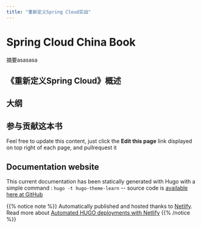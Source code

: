 ```yaml
---
title: "重新定义Spring Cloud实战"
---
```


# Spring Cloud  China Book

摘要asasasa


## 《重新定义Spring Cloud》概述

## 大纲



## 参与贡献这本书
Feel free to update this content, just click the **Edit this page** link displayed on top right of each page, and pullrequest it



## Documentation website
This current documentation has been statically generated with Hugo with a simple command : `hugo -t hugo-theme-learn` -- source code is [available here at GitHub](https://github.com/matcornic/hugo-theme-learn)

{{% notice note %}}
Automatically published and hosted thanks to [Netlify](https://www.netlify.com/). Read more about [Automated HUGO deployments with Netlify](https://www.netlify.com/blog/2015/07/30/hosting-hugo-on-netlifyinsanely-fast-deploys/)
{{% /notice %}}